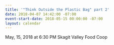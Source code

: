 ```yaml
---
title: '"Think Outside the Plastic Bag" part 2'
date: 2018-04-07 14:42:00 -07:00
event-start-date: 2018-05-15 00:00:00 -07:00
layout: calendar
---
```


May, 15, 2018 at 6:30 PM
Skagit Valley Food Coop